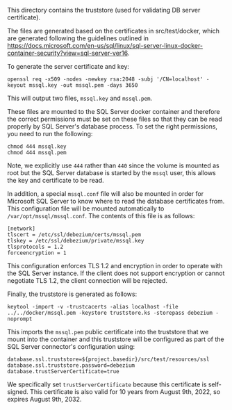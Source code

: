 This directory contains the truststore (used for validating DB server certificate).

The files are generated based on the certificates in src/test/docker, which are generated following the
guidelines outlined in https://docs.microsoft.com/en-us/sql/linux/sql-server-linux-docker-container-security?view=sql-server-ver16.

To generate the server certificate and key:

```
openssl req -x509 -nodes -newkey rsa:2048 -subj '/CN=localhost' -keyout mssql.key -out mssql.pem -days 3650
```

This will output two files, `mssql.key` and `mssql.pem`.

These files are mounted to the SQL Server docker container and therefore the correct permissions must be set
on these files so that they can be read properly by SQL Server's database process. To set the right permissions,
you need to run the following:

```
chmod 444 mssql.key
chmod 444 mssql.pem
```

Note, we explicitly use `444` rather than `440` since the volume is mounted as root but the SQL Server database
is started by the `mssql` user, this allows the key and certificate to be read.

In addition, a special `mssql.conf` file will also be mounted in order for Microsoft SQL Server to know where
to read the database certificates from.  This configuration file will be mounted automatically to
`/var/opt/mssql/mssql.conf`.  The contents of this file is as follows:

```
[network]
tlscert = /etc/ssl/debezium/certs/mssql.pem
tlskey = /etc/ssl/debezium/private/mssql.key
tlsprotocols = 1.2
forceencryption = 1
```

This configuration enforces TLS 1.2 and encryption in order to operate with the SQL Server instance.
If the client does not support encryption or cannot negotiate TLS 1.2, the client connection will be rejected.

Finally, the truststore is generated as follows:

```
keytool -import -v -trustcacerts -alias localhost -file ../../docker/mssql.pem -keystore truststore.ks -storepass debezium -noprompt
```

This imports the `mssql.pem` public certificate into the truststore that we mount into the container and
this truststore will be configured as part of the SQL Server connector's configuration using:

```
database.ssl.truststore=${project.basedir}/src/test/resources/ssl
database.ssl.truststore.password=debezium
database.trustServerCertificate=true
```

We specifically set `trustServerCertificate` because this certificate is self-signed.
This certificate is also valid for 10 years from August 9th, 2022, so expires August 9th, 2032.